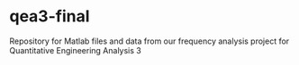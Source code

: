 # qea3-final
Repository for Matlab files and data from our frequency analysis project for Quantitative Engineering Analysis 3
